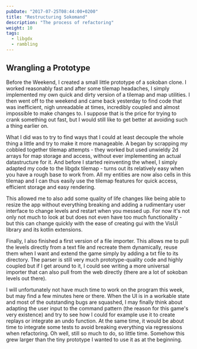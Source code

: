 ```yaml
---
pubDate: "2017-07-25T08:44:00+0200"
title: "Restructuring Sokomand"
description: "The process of refactoring"
weight: 10
tags:
  - libgdx
  - rambling
---
```


## Wrangling a Prototype

Before the Weekend, I created a small little prototype of a sokoban clone. I
worked reasonably fast and after some tilemap headaches, I simply implemented my
own quick and dirty version of a tilemap and map utilities. I then went off to
the weekend and came back yesterday to find code that was inefficient, nigh
unreadable at times, incredibly coupled and almost impossible to make changes
to. I suppose that is the price for trying to crank something out fast, but I
would still like to get better at avoiding such a thing earlier on.

What I did was to try to find ways that I could at least decouple the whole
thing a little and try to make it more manageable. A began by scrapping my
cobbled together tilemap attempts - they worked but used unwieldy 2d arrays for
map storage and access, without ever implementing an actual datastructure for
it. And before I started reinventing the wheel, I simply adapted my code to the
libgdx tilemap - turns out its relatively easy when you have a rough base to
work from. All my entities are now also cells in this tilemap and I can thus
easily use the tilemap features for quick access, efficient storage and easy
rendering.

This allowed me to also add some quality of life changes like being able to
resize the app without everything breaking and adding a rudimentary user
interface to change levels and restart when you messed up. For now it's not only
not much to look at but does not even have too much functionality - but this can
change quickly with the ease of creating gui with the VisUI library and its
kotlin extensions.

Finally, I also finished a first version of a file importer. This allows me to
pull the levels directly from a text file and recreate them dynamically, reuse
them when I want and extend the game simply by adding a txt file to its
directory. The parser is still very much prototype-quality code and highly
coupled but if I get around to it, I could see writing a more universal importer
that can also pull from the web directly (there are a lot of sokoban levels out
there).

I will unfortunately not have much time to work on the program this week, but
may find a few minutes here or there.
When the UI is in a workable state and most of the outstanding bugs are
squashed, I may finally think about adapting the user input to the command
pattern (the reason for this game's very existence) and try to see how I could
for example use it to create replays or integrate an undo function. At the same
time, it would be about time to integrate some tests to avoid breaking
everything via regressions when refactoring. Oh well, still so much to do, so
little time. Somehow this grew larger than the tiny prototype I wanted to use it
as at the beginning.
